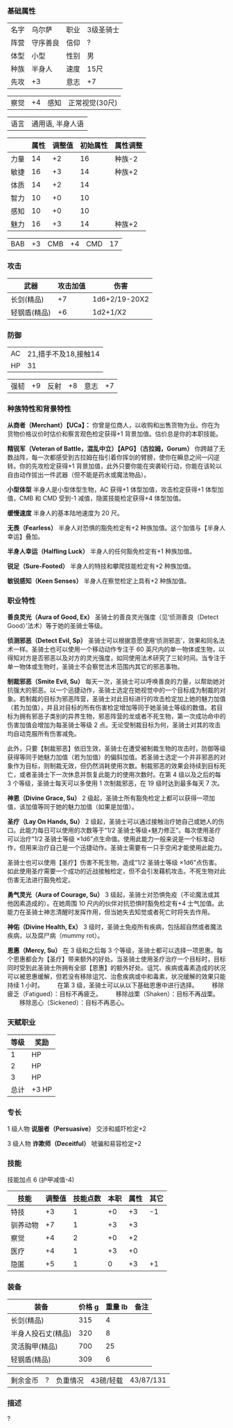 ### 基础属性

<table>
  <tr>
      <td>名字</td>
      <td>乌尔萨</td>
      <td>职业</td>
      <td>3级圣骑士</td>
  </tr>
  <tr>
      <td>阵营</td>
      <td>守序善良</td>
      <td>信仰</td>
      <td>?</td>
  </tr>
  <tr>
      <td>体型</td>
      <td>小型</td>
      <td>性别</td>
      <td>男</td>
  </tr>
  <tr>
      <td>种族</td>
      <td>半身人</td>
      <td>速度</td>
      <td>15尺</td>
  </tr>
  <tr>
      <td>先攻</td>
      <td>+3</td>
      <td>意志</td>
      <td>+7</td>
  </tr>
</table>
<table>
  <tr>
      <td>察觉</td>
      <td>+4</td>
      <td>感知</td>
      <td>正常视觉(30尺)</td>
  </tr>
</table>
<table>
    <tr>
        <td>语言</td>
        <td>通用语, 半身人语</td>
    </tr>
</table>

|      | 属性 | 调整值 | 初始属性 | 属性调整 |
| ---- | ---- | ------ | -------- | -------- |
| 力量 | 14   | +2     | 16       | 种族-2   |
| 敏捷 | 16   | +3     | 14       | 种族+2   |
| 体质 | 14   | +2     | 14       |
| 智力 | 10   | +0     | 10       |
| 感知 | 10   | +0     | 10       |
| 魅力 | 16   | +3     | 14       | 种族+2   |

<table>
    <tr>
        <td>BAB</td>
        <td>+3</td>
        <td>CMB</td>
        <td>+4</td>
        <td>CMD</td>
        <td>17</td>
    </tr>
</table>

### 攻击

| 武器         | 攻击加值 | 伤害          |
| ------------ | -------- | ------------- |
| 长剑(精品)   | +7       | 1d6+2/19-20X2 |
| 轻钢盾(精品) | +6       | 1d2+1/X2      |

### 防御

<table>
    <tr>
        <td>AC</td>
        <td>21,措手不及18,接触14</td>
    </tr>
	<tr>
        <td>HP</td>
        <td>31</td>
    </tr>
</table>
<table>
    <tr>
        <td>强韧</td>
        <td>+9</td>
        <td>反射</td>
        <td>+8</td>
        <td>意志</td>
        <td>+7</td>
    </tr>
</table>

### 种族特性和背景特性

**从商者（Merchant）【UCa】：** 你曾是位商人，以收购和出售货物为业。你在为货物价格议价时估价和察言观色检定获得+1 背景加值。估价总是你的本职技能。

**精锐军（Veteran of Battle，混乱中立）【APG】（古拉姆，Gorum）** 你跨越了无数战阵，每一次都感受到古拉姆在指引着你挥剑的臂膀，使你在瞬息之间一闪逆转。你的先攻检定获得+1 背景加值，此外只要你能在突袭轮行动，你能在该轮以自由动作拔出一件武器（但不能是药水或魔法物品）。

**小型体型** 半身人是小型体型生物，AC 获得+1 体型加值，攻击检定获得+1 体型加值，CMB 和 CMD 受到-1 减值，隐匿技能检定获得+4 体型加值。

**缓慢速度** 半身人的基本陆地速度为 20 尺。

**无畏（Fearless）** 半身人对恐惧的豁免检定有+2 种族加值。这个加值与【半身人幸运】叠加。

**半身人幸运（Halfling Luck）** 半身人的任何豁免检定有+1 种族加值。

**锐足（Sure-Footed）** 半身人的特技和攀爬技能检定有+2 种族加值。

**敏锐感知（Keen Senses）** 半身人在察觉检定上具有+2 种族加值。

### 职业特性

**善良灵光（Aura of Good, Ex）** 圣骑士的善良灵光强度（见‘侦测善良（Detect Good）’法术）等于她的圣骑士等级。

**侦测邪恶（Detect Evil, Sp）** 圣骑士可以根据意愿使用‘侦测邪恶’，效果和同名法术一样。圣骑士也可以使用一个移动动作专注于 60 英尺内的单一物体或生物，以得知对方是否邪恶以及对方的灵光强度，如同使用法术研究了三轮时间。当专注于单一物体或生物时，圣骑士不会察觉法术范围内其它的邪恶事物。

**制裁邪恶（Smite Evil, Su）** 每天一次，圣骑士可以呼唤善良的力量，以帮助她对抗强大的邪恶。以一个迅捷动作，圣骑士选定在她视觉中的一个目标成为制裁的对象。若制裁的目标为邪恶阵营，圣骑士对此目标进行的攻击检定加上她的魅力加值（若为加值），并且对目标的所有伤害检定增加等同于她圣骑士等级的数值。若目标为拥有邪恶子类别的异界生物，邪恶阵营的龙或者不死生物，第一次成功命中的伤害加值会增加为每圣骑士等级 2 点。无论受制裁目标为何，圣骑士对其的攻击均自动克服所有伤害减免。

此外，只要【制裁邪恶】依旧生效，圣骑士在遭受被制裁生物的攻击时，防御等级获得等同于她魅力加值（若为加值）的偏斜加值。若圣骑士选定一个并非邪恶的对象作为目标，则制裁无效，但仍然消耗使用次数。制裁邪恶的效果会持续到目标死亡，或者圣骑士下一次休息并恢复此能力的使用次数时。在第 4 级以及之后的每 3 个等级，圣骑士每天可以多使用 1 次制裁邪恶，在 19 级时达到最多每天 7 次。

**神恩（Divine Grace, Su）** 2 级起，圣骑士所有豁免检定上都可以获得一项加值，该加值等同于她的魅力加值（如果是加值）。

**圣疗（Lay On Hands, Su）** 2 级起，圣骑士可以通过接触治疗她自己或她人的伤口。此能力每日可以使用的次数等于“1/2 圣骑士等级+魅力修正”。每次使用圣疗可以治疗“1/2 圣骑士等级 ×1d6”点生命值。使用此能力一般来说是一个标准动作，但用来治疗自己是一个迅捷动作。圣骑士需要有一只手空闲才能使用此能力。

圣骑士也可以使用【圣疗】伤害不死生物，造成“1/2 圣骑士等级 ×1d6”点伤害。如此使用圣疗需要一个成功的近战接触检定，但不会引发藉机攻击。不死生物对此伤害无法进行豁免检定。

**勇气灵光（Aura of Courage, Su）** 3 级起，圣骑士对恐惧免疫（不论魔法或其他因素造成的）。在她周围 10 尺内的伙伴对抗恐惧时豁免检定有+4 士气加值。此能力在圣骑士神志清醒时发挥作用，但当她失去知觉或者死亡时将失去作用。

**神佑（Divine Health, Ex）** 3 级时，圣骑士免疫所有疾病，包括超自然或者魔法疾病，以及腐尸病（mummy rot）。

**恩惠（Mercy, Su）** 在 3 级和之后每 3 个等级，圣骑士都可以选择一项恩惠。每个恩惠都会为【圣疗】带来额外的好处。当圣骑士使用圣疗治疗一个目标时，目标同时受到此圣骑士所拥有全部【恩惠】的额外好处。诅咒、疾病或毒素造成的状况可以被恩惠缓解，但若没有移除诅咒、治愈疾病或中和毒素，状况缓解的效果只能持续 1 小时。
　　在第 3 级，圣骑士可以从以下基础恩惠中进行选择。
　　移除疲乏（Fatigued）：目标不再疲乏。
　　移除战栗（Shaken）：目标不再战栗。
　　移除恶心（Sickened）：目标不再恶心。

### 天赋职业

| 等级 | 奖励  |
| ---- | ----- |
| 1    | HP    |
| 2    | HP    |
| 3    | HP    |
| 总计 | +3 HP |

### 专长

1 级人物 **说服者（Persuasive）** 交涉和威吓检定+2

3 级人物 **诈欺师（Deceitful）** 唬骗和易容检定+2

### 技能

技能加点 6 (护甲减值-4)

| 技能     | 调整值 | 技能点数 | 本职 | 属性 | 其它 |
| -------- | ------ | -------- | ---- | ---- | ---- |
| 特技     | +3     | 1        | +0   | +3   | -1   |
| 驯养动物 | +7     | 1        | +3   | +3   |
| 察觉     | +4     | 2        | +0   | +2   |
| 医疗     | +4     | 1        | +3   | +0   |
| 隐匿     | +5     | 1        | 0    | +3   | +1   |

### 装备

| 装备               | 价格 g | 重量 lb | 备注 |
| ------------------ | ------ | ------- | ---- |
| 长剑(精品)         | 315    | 4       |
| 半身人投石丈(精品) | 320    | 8       |
| 灵活胸甲(精品)     | 700    | 25      |
| 轻钢盾(精品)       | 309    | 6       |

<table>
    <tr>
        <td>剩余金币</td>
        <td>?</td>
        <td>负重情况</td>
        <td>43磅/轻载</td>
        <td>43/87/131</td>
    </tr>
</table>

### 描述

?
